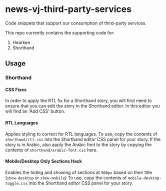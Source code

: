 # news-vj-third-party-services
Code snippets that support our consumption of third-party services.

This repo currently contains the supporting code for:
1. Hearken
2. Shorthand

## Usage
### Shorthand
#### CSS Fixes
In order to apply the RTL fix for a Shorthand story, you will first need to ensure that you can edit the story in the Shorthand editor. In this editor you will find an 'Add CSS' button. 
#### RTL Languages
Applies styling to correct for RTL languages.
To use, copy the contents of `shorthand/rtl.css` into the Shorthand editor CSS panel for your story. 
If the story is in Arabic, also apply the Arabic font to the story by copying the contents of `shorthand/arabic-font.css` here.
#### Mobile/Desktop Only Sections Hack
Enables the hiding and showing of sections at `900px` based on their title (`show-desktop` or `show-mobile`)
To use, copy the contents of `mobile-desktop-toggle.css` into the Shorthand editor CSS panel for your story. 

